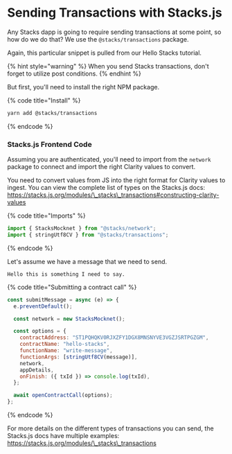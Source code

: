 # Sending Transactions with Stacks.js

Any Stacks dapp is going to require sending transactions at some point, so how do we do that? We use the `@stacks/transactions` package.

Again, this particular snippet is pulled from our Hello Stacks tutorial.

{% hint style="warning" %}
When you send Stacks transactions, don't forget to utilize post conditions.
{% endhint %}

But first, you'll need to install the right NPM package.

{% code title="Install" %}
```bash
yarn add @stacks/transactions
```
{% endcode %}

### Stacks.js Frontend Code

Assuming you are authenticated, you'll need to import from the `network` package to connect and import the right Clarity values to convert.

You need to convert values from JS into the right format for Clarity values to ingest. You can view the complete list of types on the Stacks.js docs: https://stacks.js.org/modules/\_stacks\_transactions#constructing-clarity-values

{% code title="Imports" %}
```js
import { StacksMocknet } from "@stacks/network";
import { stringUtf8CV } from "@stacks/transactions";
```
{% endcode %}

Let's assume we have a message that we need to send.

```
Hello this is something I need to say.
```

{% code title="Submitting a contract call" %}
```js
const submitMessage = async (e) => {
  e.preventDefault();

  const network = new StacksMocknet();

  const options = {
    contractAddress: "ST1PQHQKV0RJXZFY1DGX8MNSNYVE3VGZJSRTPGZGM",
    contractName: "hello-stacks",
    functionName: "write-message",
    functionArgs: [stringUtf8CV(message)],
    network,
    appDetails,
    onFinish: ({ txId }) => console.log(txId),
  };

  await openContractCall(options);
};
```
{% endcode %}

For more details on the different types of transactions you can send, the Stacks.js docs have multiple examples: https://stacks.js.org/modules/\_stacks\_transactions
